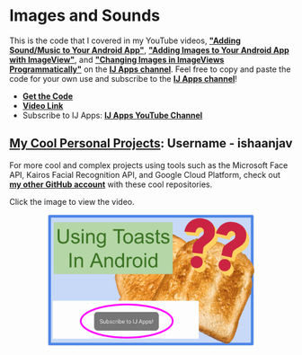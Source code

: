 # Images and Sounds
This is the code that I covered in my YouTube videos, [**"Adding Sound/Music to Your Android App"**](https://www.youtube.com/watch?v=efY_P8mKUdA), [**"Adding Images to Your Android App with ImageView"**](https://www.youtube.com/watch?v=G6fpeCY9D_0&t=1s), and [**"Changing Images in ImageViews Programmatically"**](https://www.youtube.com/watch?v=zRlCpPPngKM&t=2s) on the [**IJ Apps channel**](https://www.youtube.com/channel/UCLQUpH7SdkAXAeK6jeeF8zg). 
Feel free to copy and paste the code for your own use and subscribe to the [**IJ Apps channel**](https://www.youtube.com/channel/UCLQUpH7SdkAXAeK6jeeF8zg)!

- [**Get the Code**](https://github.com/IJ-Apps/Toasts-in-Android/blob/master/Toasts.java)
- [**Video Link**](https://www.youtube.com/watch?v=XickVmsDFX4)
- Subscribe to IJ Apps: [**IJ Apps YouTube Channel**](https://www.youtube.com/channel/UCLQUpH7SdkAXAeK6jeeF8zg)

## [**My Cool Personal Projects**](https://github.com/ishaanjav): Username - ishaanjav

For more cool and complex projects using tools such as the Microsoft Face API, Kairos Facial Recognition API, and Google Cloud Platform, check out [**my other GitHub account**](https://github.com/ishaanjav) with these cool repositories.

Click the image to view the video.

[ <p align = "center"><img src = "https://github.com/IJ-Apps/Toasts-in-Android/blob/master/ShortBit13%20-%20Toasts.PNG" width="73%"> </p>](https://www.youtube.com/watch?v=XickVmsDFX4 "How to Make Toasts in Android")
